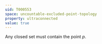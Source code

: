 ```yaml
---
uid: T000553
space: uncountable-excluded-point-topology
property: ultraconnected
value: true
---
```

Any closed set must contain the point $p$.

